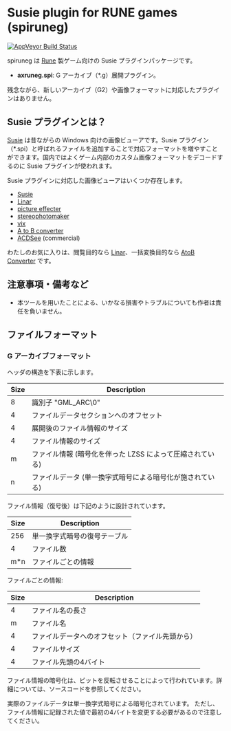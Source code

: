 Susie plugin for RUNE games (spiruneg)
======================================
[![AppVeyor Build Status](https://ci.appveyor.com/api/projects/status/ye14umslt33ay6aj/branch/master?svg=true)](https://ci.appveyor.com/project/gocha/spiruneg/branch/master)

spiruneg は [Rune](http://www.fromsoftware.jp/top/soft/rune/) 製ゲーム向けの Susie プラグインパッケージです。

- **axruneg.spi**: G アーカイブ（*.g）展開プラグイン。

残念ながら、新しいアーカイブ（G2）や画像フォーマットに対応したプラグインはありません。

Susie プラグインとは？
------------------------

[Susie](http://www.digitalpad.co.jp/~takechin/) は昔ながらの Windows 向けの画像ビューアです。Susie プラグイン（*.spi）と呼ばれるファイルを追加することで対応フォーマットを増やすことができます。国内ではよくゲーム内部のカスタム画像フォーマットをデコードするのに Susie プラグインが使われます。

Susie プラグインに対応した画像ビューアはいくつか存在します。

- [Susie](http://www.digitalpad.co.jp/~takechin/betasue.html#susie32)
- [Linar](http://hp.vector.co.jp/authors/VA015839/)
- [picture effecter](http://www.asahi-net.or.jp/~DS8H-WTNB/software/index.html)
- [stereophotomaker](http://stereo.jpn.org/eng/stphmkr/)
- [vix](http://www.forest.impress.co.jp/library/software/vix/)
- [A to B converter](http://www.asahi-net.or.jp/~KH4S-SMZ/spi/abc/index.html)
- [ACDSee](http://www.acdsee.com/) (commercial)

わたしのお気に入りは、閲覧目的なら [Linar](http://hp.vector.co.jp/authors/VA015839/)、一括変換目的なら [AtoB Converter](http://www.asahi-net.or.jp/~kh4s-smz/spi/abc/) です。

注意事項・備考など
------------------------

- 本ツールを用いたことによる、いかなる損害やトラブルについても作者は責任を負いません。

ファイルフォーマット
------------------------

### G アーカイブフォーマット

ヘッダの構造を下表に示します。

|Size|Description                                               |
|----|----------------------------------------------------------|
|   8|識別子 "GML_ARC\0"                                        |
|   4|ファイルデータセクションへのオフセット                    |
|   4|展開後のファイル情報のサイズ                              |
|   4|ファイル情報のサイズ                                      |
|   m|ファイル情報 (暗号化を伴った LZSS によって圧縮されている) |
|   n|ファイルデータ (単一換字式暗号による暗号化が施されている) |

ファイル情報（復号後）は下記のように設計されています。

|Size|Description                                         |
|----|----------------------------------------------------|
| 256|単一換字式暗号の復号テーブル                        |
|   4|ファイル数                                          |
| m*n|ファイルごとの情報                                  |

ファイルごとの情報:

|Size|Description                                         |
|----|----------------------------------------------------|
|   4|ファイル名の長さ                                    |
|   m|ファイル名                                          |
|   4|ファイルデータへのオフセット（ファイル先頭から）    |
|   4|ファイルサイズ                                      |
|   4|ファイル先頭の4バイト                               |

ファイル情報の暗号化は、ビットを反転させることによって行われています。詳細については、ソースコードを参照してください。

実際のファイルデータは単一換字式暗号による暗号化されています。
ただし、ファイル情報に記録された値で最初の4バイトを変更する必要があるので注意してください。
